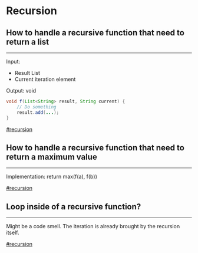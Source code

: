 # Recursion

## How to handle a recursive function that need to return a list

----

Input:
- Result List
- Current iteration element

Output: void

```java
void f(List<String> result, String current) {
	// Do something
	result.add(...);
}
```

[#recursion](recursion.md)

## How to handle a recursive function that need to return a maximum value

----

Implementation: return max(f(a), f(b))

[#recursion](recursion.md)

## Loop inside of a recursive function?

----

Might be a code smell. The iteration is already brought by the recursion itself.

[#recursion](recursion.md)